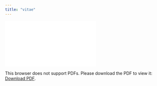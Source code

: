 ```yaml
---
title: "vitae"
---
```


<object data="../goehring-cv.pdf" type="application/pdf" width="700px" height="700px">
    <embed src="../goehring-cv.pdf">
        <p>This browser does not support PDFs. Please download the PDF to view it: <a href="../bgg-cv.pdf">Download PDF</a>.</p>
    </embed>
</object>